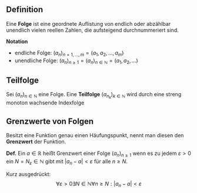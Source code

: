 ## Definition
Eine **Folge** ist eine geordnete Auflistung von endlich oder abzählbar unendlich vielen reellen Zahlen, die aufsteigend durchnummeriert sind.

**Notation**
- endliche Folge: $(a_n)_{n=1,\ldots,m}=(a_1,a_2,\ldots,a_m)$
- unendliche Folge: $(a_n)_{n\ge 1}=(a_n)_{n\in\mathbb{N}}=(a_1,a_2,\ldots)$

## Teilfolge
Sei $(a_n)_{n\in\mathbb{N}}$ eine Folge. Eine **Teilfolge** $(a_{n_k})_{k\in\mathbb{N}}$ wird durch eine streng monoton wachsende Indexfolge

## Grenzwerte von Folgen
Besitzt eine Funktion genau einen Häufungspunkt, nennt man diesen den **Grenzwert** der Funktion.

**Def.** Ein $a\in\mathbb{R}$ heißt Grenzwert einer Folge $(a_n)_{n\ge 1}$ wenn es zu jedem $\varepsilon>0$ ein $N=N_\varepsilon \in \mathbb{N}$ gibt mit $|a_n-a|<\varepsilon$ für alle $n\ge N$.

Kurz ausgedrückt:
$$
\forall\varepsilon>0\exists N\in\mathbb{N}\forall n\ge N:|a_n-a|<\varepsilon
$$
